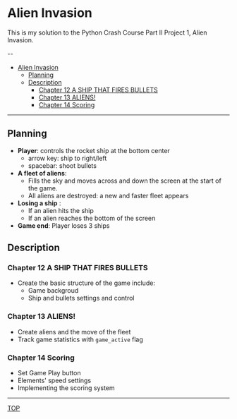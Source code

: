 # Alien Invasion
This is my solution to the Python Crash Course Part II Project 1, Alien Invasion.

--
- [Alien Invasion](#alien-invasion)
  - [Planning](#planning)
  - [Description](#description)
    - [Chapter 12 A SHIP THAT FIRES BULLETS](#chapter-12-a-ship-that-fires-bullets)
    - [Chapter 13 ALIENS!](#chapter-13-aliens)
    - [Chapter 14 Scoring](#chapter-14-scoring)

---

## Planning
- **Player**: controls the rocket ship at the bottom center 
  - arrow key: ship to right/left
  - spacebar: shoot bullets
- **A fleet of aliens**: 
  - Fills the sky and moves across and down the screen at the start of the game.
  - All aliens are destroyed: a new and faster fleet appears
- **Losing a ship** :
    - If an alien hits the ship
    - If an alien reaches the bottom of the screen
- **Game end**: Player loses 3 ships

## Description
### Chapter 12 A SHIP THAT FIRES BULLETS
- Create the basic structure of the game include:
  - Game backgroud
  - Ship and bullets settings and control

### Chapter 13 ALIENS!
- Create aliens and the move of the fleet
- Track game statistics with `game_active` flag

### Chapter 14 Scoring
- Set Game Play button
- Elements' speed settings
- Implementing the scoring system

---
[TOP](#toc)
